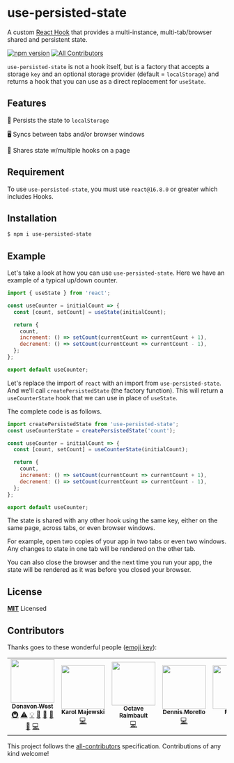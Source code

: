 # use-persisted-state

A custom [React Hook](https://reactjs.org/docs/hooks-overview.html) that provides a multi-instance,
multi-tab/browser shared and persistent state.

[![npm version](https://badge.fury.io/js/use-persisted-state.svg)](https://badge.fury.io/js/use-persisted-state) [![All Contributors](https://img.shields.io/badge/all_contributors-3-orange.svg?style=flat-square)](#contributors)


`use-persisted-state` is not a hook itself, but is a factory that accepts a storage `key`
and an optional storage provider (default = `localStorage`) and returns a hook
that you can use as a direct replacement for `useState`.

## Features

💾 Persists the state to `localStorage`

🖥 Syncs between tabs and/or browser windows

📑 Shares state w/multiple hooks on a page

## Requirement

To use `use-persisted-state`, you must use `react@16.8.0` or greater which includes Hooks.

## Installation

```sh
$ npm i use-persisted-state
```

## Example

Let's take a look at how you can use `use-persisted-state`.
Here we have an example of a typical up/down counter.

```js
import { useState } from 'react';

const useCounter = initialCount => {
  const [count, setCount] = useState(initialCount);

  return {
    count,
    increment: () => setCount(currentCount => currentCount + 1),
    decrement: () => setCount(currentCount => currentCount - 1),
  };
};

export default useCounter;
```

Let's replace the import of `react` with an import from `use-persisted-state`.
And we'll call `createPersistedState` (the factory function).
This will return a `useCounterState` hook that we can use in place of `useState`.

The complete code is as follows.

```js
import createPersistedState from 'use-persisted-state';
const useCounterState = createPersistedState('count');

const useCounter = initialCount => {
  const [count, setCount] = useCounterState(initialCount);

  return {
    count,
    increment: () => setCount(currentCount => currentCount + 1),
    decrement: () => setCount(currentCount => currentCount - 1),
  };
};

export default useCounter;
```

The state is shared with any other hook using the same key, either
on the same page, across tabs, or even browser windows.

For example, open two copies of your app in two tabs or even two windows.
Any changes to state in one tab will be rendered on the other tab.

You can also close the browser and the next time you run your app,
the state will be rendered as it was before you closed your browser.

## License

**[MIT](LICENSE)** Licensed

## Contributors

Thanks goes to these wonderful people ([emoji key](https://github.com/all-contributors/all-contributors#emoji-key)):

<!-- ALL-CONTRIBUTORS-LIST:START - Do not remove or modify this section -->
<!-- prettier-ignore-start -->
<!-- markdownlint-disable -->
<table>
  <tr>
    <td align="center"><a href="http://donavon.com"><img src="https://avatars3.githubusercontent.com/u/887639?v=4" width="100px;" alt=""/><br /><sub><b>Donavon West</b></sub></a><br /><a href="#infra-donavon" title="Infrastructure (Hosting, Build-Tools, etc)">🚇</a> <a href="https://github.com/donavon/use-persisted-state/commits?author=donavon" title="Tests">⚠️</a> <a href="#example-donavon" title="Examples">💡</a> <a href="#ideas-donavon" title="Ideas, Planning, & Feedback">🤔</a> <a href="#maintenance-donavon" title="Maintenance">🚧</a> <a href="https://github.com/donavon/use-persisted-state/pulls?q=is%3Apr+reviewed-by%3Adonavon" title="Reviewed Pull Requests">👀</a> <a href="#tool-donavon" title="Tools">🔧</a> <a href="https://github.com/donavon/use-persisted-state/commits?author=donavon" title="Code">💻</a></td>
    <td align="center"><a href="https://github.com/karol-majewski"><img src="https://avatars1.githubusercontent.com/u/20233319?v=4" width="100px;" alt=""/><br /><sub><b>Karol Majewski</b></sub></a><br /><a href="https://github.com/donavon/use-persisted-state/commits?author=karol-majewski" title="Code">💻</a></td>
    <td align="center"><a href="https://github.com/dispix"><img src="https://avatars1.githubusercontent.com/u/11643701?v=4" width="100px;" alt=""/><br /><sub><b>Octave Raimbault</b></sub></a><br /><a href="https://github.com/donavon/use-persisted-state/commits?author=dispix" title="Code">💻</a></td>
    <td align="center"><a href="https://morello.dev"><img src="https://avatars0.githubusercontent.com/u/19588613?v=4" width="100px;" alt=""/><br /><sub><b>Dennis Morello</b></sub></a><br /><a href="https://github.com/donavon/use-persisted-state/commits?author=dennismorello" title="Code">💻</a></td>
    <td align="center"><a href="http://fdetry.be"><img src="https://avatars0.githubusercontent.com/u/3214565?v=4" width="100px;" alt=""/><br /><sub><b>Florent</b></sub></a><br /><a href="https://github.com/donavon/use-persisted-state/commits?author=Fridus" title="Code">💻</a></td>
    <td align="center"><a href="https://github.com/mungojam"><img src="https://avatars1.githubusercontent.com/u/3154635?v=4" width="100px;" alt=""/><br /><sub><b>Mark Adamson</b></sub></a><br /><a href="https://github.com/donavon/use-persisted-state/commits?author=mungojam" title="Code">💻</a></td>
  </tr>
</table>

<!-- markdownlint-enable -->
<!-- prettier-ignore-end -->
<!-- ALL-CONTRIBUTORS-LIST:END -->

This project follows the [all-contributors](https://github.com/all-contributors/all-contributors) specification. Contributions of any kind welcome!

